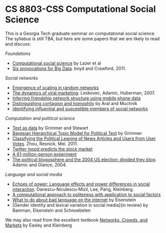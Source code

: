 CS 8803-CSS Computational Social Science
============

This is a Georgia Tech graduate seminar on computational social science. 
The syllabus is still TBA, but here are some papers that we are likely to read and discuss:

*Foundations*

+ [Computational social science](http://gking.harvard.edu/files/LazPenAda09.pdf) by Lazer et al
+ [Six provocations for Big Data](http://papers.ssrn.com/sol3/papers.cfm?abstract_id=1926431). boyd and Crawford, 2011.

*Social networks*

+ [Emergence of scaling in random networks](http://arxiv.org/pdf/cond-mat/9910332)
+ [The dynamics of viral marketing](http://arxiv.org/pdf/physics/0509039). Leskovec, Adamic, Huberman, 2007.
+ [Inferring friendship network structure using mobile phone data](http://ateson.com/ws/r/www.pnas.org/content/106/36/15274.full)
+ [Distinguishing contagion and homophily](http://www.pnas.org/content/106/51/21544.full) by Aral and Muchnik
+ [Identifying influential and susceptible members of social networks](http://www.sciencemag.org/content/337/6092/337.short)

*Computation and political science*

+ [Text as data](http://stanford.edu/~jgrimmer/tad2.pdf) by Grimmer and Stewart
+ [Bayesian Hierarchical Topic Model for Political Text](http://www.stanford.edu/~jgrimmer/ExpAgendaFinal.pdf) by Grimmer
+ [Classifying the Political Leaning of News Articles and Users from User Votes](http://misc.si.umich.edu/publications/62). Zhou, Resnick, Mei. 2011.
+ [Twitter mood predicts the stock market](http://arxiv.org/pdf/1010.3003.pdf?iframe=true&width=90%25&height=90%25)
+ [A 61-million-person experiment](http://www.nature.com/nature/journal/v489/n7415/abs/nature11421.html)
+ [The political blogosphere and the 2004 US election: divided they blog](http://nielsen-online.com/downloads/us/buzz/wp_PoliticalBlogosphere_Glance_2004.pdf). Adamic and Glance, 2004.

*Language and social media*

+ [Echoes of power: Language effects and power differences in social interaction](http://www.mpi-sws.org/~cristian/Echoes_of_power.html). Danescu-Niculescu-Mizil, Lee, Pang, Kleinberg.
+ [A computational approach to politeness with application to social factors](http://www.mpi-sws.org/~cristian/Politeness.html)
+ [What to do about bad language on the internet](http://www.cc.gatech.edu/~jeisenst/papers/naacl2013-badlanguage.pdf) by Eisenstein
+ [Gender identity and lexical variation in social media](in review) by Bamman, EIsenstein and Schnoebelen

We may also read from the excellent textbook [Networks, Crowds, and Markets](http://www.cs.cornell.edu/home/kleinber/networks-book/) by Easley and Kleinberg
